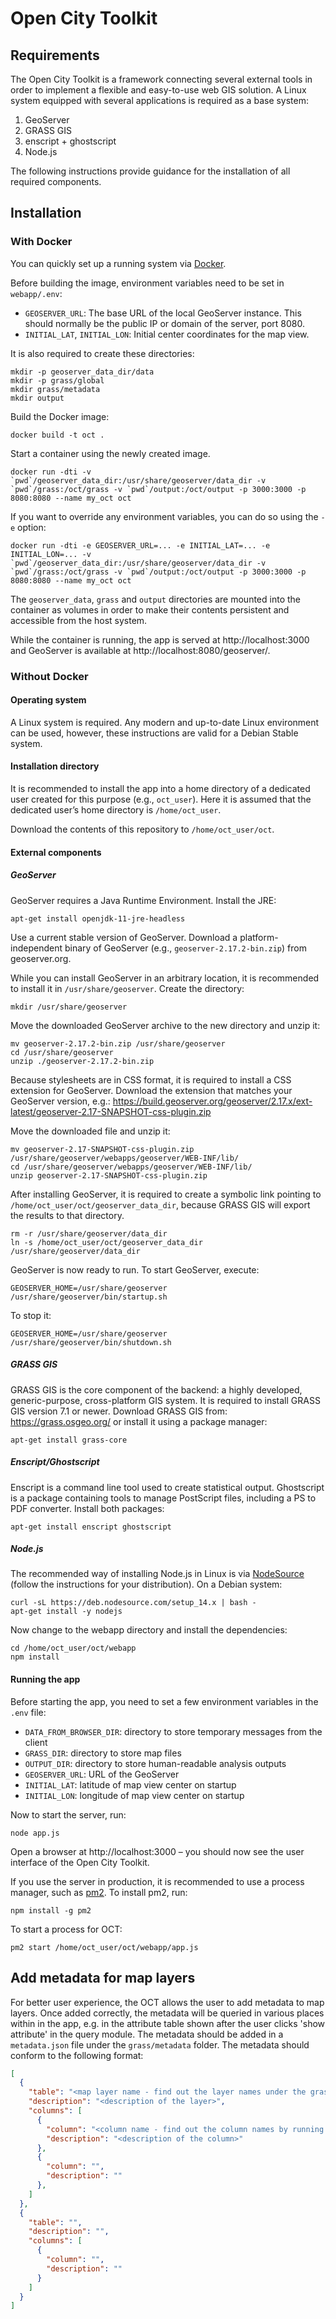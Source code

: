 # Open City Toolkit

## Requirements

The Open City Toolkit is a framework connecting several external tools in order to implement a flexible and easy-to-use web GIS solution. A Linux system equipped with several applications is required as a base system:

1. GeoServer
1. GRASS GIS
1. enscript + ghostscript
1. Node.js

The following instructions provide guidance for the installation of all required components.

## Installation

### With Docker

You can quickly set up a running system via [Docker](https://docs.docker.com/).

Before building the image, environment variables need to be set in `webapp/.env`:
- `GEOSERVER_URL`: The base URL of the local GeoServer instance. This should normally be the public IP or domain of the server, port 8080.
- `INITIAL_LAT`, `INITIAL_LON`: Initial center coordinates for the map view.

It is also required to create these directories:
```
mkdir -p geoserver_data_dir/data
mkdir -p grass/global
mkdir grass/metadata
mkdir output
```

Build the Docker image:
```
docker build -t oct .
```

Start a container using the newly created image.
```
docker run -dti -v `pwd`/geoserver_data_dir:/usr/share/geoserver/data_dir -v `pwd`/grass:/oct/grass -v `pwd`/output:/oct/output -p 3000:3000 -p 8080:8080 --name my_oct oct
```

If you want to override any environment variables, you can do so using the `-e` option:
```
docker run -dti -e GEOSERVER_URL=... -e INITIAL_LAT=... -e INITIAL_LON=... -v `pwd`/geoserver_data_dir:/usr/share/geoserver/data_dir -v `pwd`/grass:/oct/grass -v `pwd`/output:/oct/output -p 3000:3000 -p 8080:8080 --name my_oct oct
```

The `geoserver_data`, `grass` and `output` directories are mounted into the container as volumes in order to make their contents persistent and accessible from the host system.

While the container is running, the app is served at http://localhost:3000 and GeoServer is available at http://localhost:8080/geoserver/.

### Without Docker

#### Operating system

A Linux system is required. Any modern and up-to-date Linux environment can be used, however, these instructions are valid for a Debian Stable system.

#### Installation directory

It is recommended to install the app into a home directory of a dedicated user created for this purpose (e.g., `oct_user`). Here it is assumed that the dedicated user’s home directory is `/home/oct_user`.

Download the contents of this repository to `/home/oct_user/oct`.

#### External components

##### GeoServer

GeoServer requires a Java Runtime Environment. Install the JRE:
```
apt-get install openjdk-11-jre-headless
```

Use a current stable version of GeoServer. Download a platform-independent binary of GeoServer (e.g., `geoserver-2.17.2-bin.zip`) from geoserver.org.

While you can install GeoServer in an arbitrary location, it is recommended to install it in `/usr/share/geoserver`. Create the directory:
```
mkdir /usr/share/geoserver
```

Move the downloaded GeoServer archive to the new directory and unzip it:
```
mv geoserver-2.17.2-bin.zip /usr/share/geoserver
cd /usr/share/geoserver
unzip ./geoserver-2.17.2-bin.zip
```

Because stylesheets are in CSS format, it is required to install a CSS extension for GeoServer. Download the extension that matches your GeoServer version, e.g.: https://build.geoserver.org/geoserver/2.17.x/ext-latest/geoserver-2.17-SNAPSHOT-css-plugin.zip

Move the downloaded file and unzip it:
```
mv geoserver-2.17-SNAPSHOT-css-plugin.zip /usr/share/geoserver/webapps/geoserver/WEB-INF/lib/
cd /usr/share/geoserver/webapps/geoserver/WEB-INF/lib/
unzip geoserver-2.17-SNAPSHOT-css-plugin.zip
```

After installing GeoServer, it is required to create a symbolic link pointing to `/home/oct_user/oct/geoserver_data_dir`, because GRASS GIS will export the results to that directory.
```
rm -r /usr/share/geoserver/data_dir
ln -s /home/oct_user/oct/geoserver_data_dir /usr/share/geoserver/data_dir
```

GeoServer is now ready to run. To start GeoServer, execute:
```
GEOSERVER_HOME=/usr/share/geoserver /usr/share/geoserver/bin/startup.sh
```
To stop it:
```
GEOSERVER_HOME=/usr/share/geoserver /usr/share/geoserver/bin/shutdown.sh
```

##### GRASS GIS

GRASS GIS is the core component of the backend: a highly developed, generic-purpose, cross-platform GIS system. It is required to install GRASS GIS version 7.1 or newer. Download GRASS GIS from: https://grass.osgeo.org/ or install it using a package manager:
```
apt-get install grass-core
```

##### Enscript/Ghostscript

Enscript is a command line tool used to create statistical output.
Ghostscript is a package containing tools to manage PostScript files, including a PS to PDF converter. Install both packages:
```
apt-get install enscript ghostscript
```

##### Node.js

The recommended way of installing Node.js in Linux is via [NodeSource](https://github.com/nodesource/distributions) (follow the instructions for your distribution). On a Debian system:
```
curl -sL https://deb.nodesource.com/setup_14.x | bash -
apt-get install -y nodejs
```

Now change to the webapp directory and install the dependencies:
```
cd /home/oct_user/oct/webapp
npm install
```

#### Running the app

Before starting the app, you need to set a few environment variables in the `.env` file:
- `DATA_FROM_BROWSER_DIR`: directory to store temporary messages from the client
- `GRASS_DIR`: directory to store map files
- `OUTPUT_DIR`: directory to store human-readable analysis outputs
- `GEOSERVER_URL`: URL of the GeoServer
- `INITIAL_LAT`: latitude of map view center on startup
- `INITIAL_LON`: longitude of map view center on startup

Now to start the server, run:
```
node app.js
```

Open a browser at http://localhost:3000 – you should now see the user interface of the Open City Toolkit.

If you use the server in production, it is recommended to use a process manager, such as [pm2](https://pm2.keymetrics.io/). To install pm2, run:
```
npm install -g pm2
```
To start a process for OCT:
```
pm2 start /home/oct_user/oct/webapp/app.js
```

## Add metadata for map layers

For better user experience, the OCT allows the user to add metadata to map layers. 
Once added correctly, the metadata will be queried in various places within in the app, e.g. in the attribute table shown after the user clicks 'show attribute' in the query module.
The metadata should be added in a `metadata.json` file under the `grass/metadata` folder.
The metadata should conform to the following format:

```json
[
  {
    "table": "<map layer name - find out the layer names under the grass/global folder>",
    "description": "<description of the layer>",
    "columns": [
      {
        "column": "<column name - find out the column names by running db.columns command in GRASS>",
        "description": "<description of the column>"
      },
      {
        "column": "",
        "description": ""
      },
    ]
  },
  {
    "table": "",
    "description": "",
    "columns": [
      {
        "column": "",
        "description": ""
      }
    ]
  }
]
```